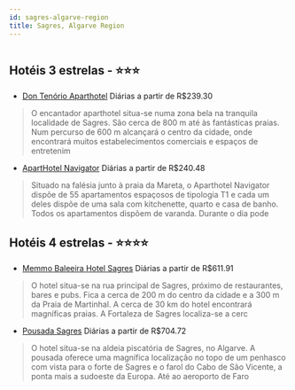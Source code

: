 ```yaml
---
id: sagres-algarve-region
title: Sagres, Algarve Region
---
```


<center><img src="http://photos.hotelbeds.com/giata/08/088038/088038a_hb_a_001.jpg" alt="" /></center>


## Hotéis 3 estrelas - ⭐️⭐️⭐️

-    [Don Tenório Aparthotel](https://www.hurb.com/hoteis/sagres/don-tenorio-aparthotel-JNP-JP647298?cmp=18055) Diárias a partir de R$239.30
   > O encantador aparthotel situa-se numa zona bela na tranquila localidade de Sagres. São cerca de 800 m até às fantásticas praias. Num percurso de 600 m alcançará o centro da cidade, onde encontrará muitos estabelecimentos comerciais e espaços de entretenim
-    [ApartHotel Navigator](https://www.hurb.com/hoteis/sagres/aparthotel-navigator-JNP-JP334260?cmp=18055) Diárias a partir de R$240.48
   > Situado na falésia junto à praia da Mareta, o Aparthotel Navigator dispõe de 55 apartamentos espaçosos de tipologia T1 e cada um deles dispõe de uma sala com kitchenette, quarto e casa de banho. Todos os apartamentos dispõem de varanda. Durante o dia pode

## Hotéis 4 estrelas - ⭐️⭐️⭐️⭐️

-    [Memmo Baleeira Hotel Sagres](https://www.hurb.com/hoteis/sagres/memmo-baleeira-hotel-sagres-JNP-JP020409?cmp=18055) Diárias a partir de R$611.91
   > O hotel situa-se na rua principal de Sagres, próximo de restaurantes, bares e pubs. Fica a cerca de 200 m do centro da cidade e a 300 m da Praia de Martinhal. A cerca de 30 km do hotel encontrará magníficas praias. A Fortaleza de Sagres localiza-se a cerc
-    [Pousada Sagres](https://www.hurb.com/hoteis/sagres/pousada-sagres-JNP-JP054017?cmp=18055) Diárias a partir de R$704.72
   > O hotel situa-se na aldeia piscatória de Sagres, no Algarve. A pousada oferece uma magnífica localização no topo de um penhasco com vista para o forte de Sagres e o farol do Cabo de São Vicente, a ponta mais a sudoeste da Europa. Até ao aeroporto de Faro 
